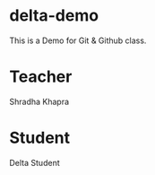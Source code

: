# delta-demo
This is a Demo for Git & Github class.

# Teacher
Shradha Khapra

# Student
Delta Student